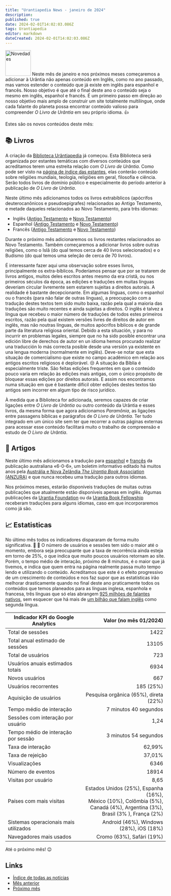 ```yaml
---
title: "Urantiapedia News - janeiro de 2024"
description: 
published: true
date: 2024-02-01T14:02:03.086Z
tags: Urantiapedia
editor: markdown
dateCreated: 2024-02-01T14:02:03.086Z
---
```


<img src="/_assets/svg/icon-news.svg" alt="Novedades" style="width: 80px;"> Neste mês de janeiro e nos próximos meses começaremos a adicionar à Urântia não apenas conteúdo em Inglês, como no ano passado, mas vamos estender o conteúdo que já existe em inglês para espanhol e francês. Nosso objetivo é que até o final deste ano o conteúdo seja o mesmo em inglês, espanhol e francês. É um primeiro passo em direção ao nosso objetivo mais amplo de construir um site totalmente multilíngue, onde cada falante do planeta possa encontrar conteúdo valioso para compreender _O Livro de Urântia_ em seu próprio idioma. :+1:

Estes são os novos conteúdos deste mês:

## :books: Livros

A criação da [Biblioteca Urântiapedia](/en/book) já começou. Esta Biblioteca será organizada por estantes temáticas com diversos conteúdos que acreditamos terem uma estreita relação com _O Livro de Urântia_. Como pode ser visto na [página de índice das estantes](/en/index/books), elas conterão conteúdo sobre religiões mundiais, teologia, religiões em geral, filosofia e ciência. Serão todos livros de domínio público e especialmente do período anterior à publicação de _O Livro de Urântia_.

Neste último mês adicionamos todos os livros extrabíblicos (apócrifos deuterocanônicos e pseudoepígrafes) relacionados ao Antigo Testamento, e metade daqueles relacionados ao Novo Testamento, para três idiomas:

- Inglês ([Antigo Testamento](/en/index/books_judeo_christianism_ot) e [Novo Testamento](/en/index/books_judeo_christianism_nt))
- Espanhol ([Antigo Testamento](/es/index/books_judeo_christianism_ot) e [Novo Testamento](/es/index/books_judeo_christianism_nt))
- Francês ([Antigo Testamento](/fr/index/books_judeo_christianism_ot) e [Novo Testamento](/fr/index/books_judeo_christianism_nt))

Durante o próximo mês adicionaremos os livros restantes relacionados ao Novo Testamento. Também começaremos a adicionar livros sobre outras religiões, como o Islã (do qual temos cerca de 40 livros selecionados) e o Budismo (do qual temos uma seleção de cerca de 70 livros).

É interessante fazer aqui uma observação sobre esses livros, principalmente os extra-bíblicos. Poderíamos pensar que por se tratarem de livros antigos, muitos deles escritos antes mesmo da era cristã, ou nos primeiros séculos da época, as edições e traduções em muitas línguas deveriam circular livremente sem estarem sujeitas a direitos autorais. A realidade é bastante decepcionante. Em algumas línguas, como o espanhol ou o francês (para não falar de outras línguas), a preocupação com a tradução destes textos tem sido muito baixa, razão pela qual a maioria das traduções são muito recentes e ainda sujeitas a direitos. O inglês é talvez a língua que recebeu o maior número de traduções de todos estes primeiros escritos, razão pela qual existem versões livres de direitos de autor em inglês, mas não noutras línguas, de muitos apócrifos bíblicos e de grande parte da literatura religiosa oriental. Debido a esta situación, y para no incurrir en problemas legales, siempre que no ha sido posible encontrar una edición libre de derechos de autor en un idioma hemos procurado realizar una traducción lo más correcta posible desde una versión ya existente en una lengua moderna (normalmente em inglês). Deve-se notar que esta situação de comercialismo que existe no campo acadêmico em relação aos antigos escritos religiosos é deplorável. :unamused: A situação da Bíblia é especialmente triste. São feitas edições frequentes em que o conteúdo pouco varia em relação às edições mais antigas, com o único propósito de bloquear essas edições por direitos autorais. E assim nos encontramos numa situação em que é bastante difícil obter edições destes textos tão antigos sem incorrer em algum tipo de risco jurídico.

À medida que a Biblioteca for adicionada, seremos capazes de criar ligações entre _O Livro de Urântia_ ou outro conteúdo da Urântia e esses livros, da mesma forma que agora adicionamos _Paramônia_, as ligações entre passagens bíblicas e parágrafos de _O Livro de Urântia_. Ter tudo integrado em um único site sem ter que recorrer a outras páginas externas para acessar esse conteúdo facilitará muito o trabalho de compreensão e estudo de _O Livro de Urântia_.

## :page_with_curl: Artigos

Neste último mês adicionamos a tradução para [espanhol](/es/index/articles_606) e [francês](/fr/index/articles_606) da publicação australiana «6-0-6», um boletim informativo editado há muitos anos pela [Austrália e Nova Zelândia _The Urantia Book_ Association (ANZURA)](https://anzura.urantia-association.org/) e que nunca recebeu uma tradução para outros idiomas.

Nos próximos meses, estarão disponíveis traduções de muitas outras publicações que atualmente estão disponíveis apenas em inglês. Algumas publicações da [Urantia Foundation](https://www.urantia.org/) ou da [Urantia Book Fellowship](https://urantiabook.org/) receberam traduções para alguns idiomas, caso em que incorporaremos como já são.

## :chart_with_upwards_trend: Estatisticas

No último mês todos os indicadores dispararam de forma muito significativa. :clap: :clap: O número de usuários e sessões tem sido o maior até o momento, embora seja preocupante que a taxa de recorrência ainda esteja em torno de 25%, o que indica que muito poucos usuários retornam ao site. Porém, o tempo médio de interação, próximo de 8 minutos, é o maior que já tivemos, e indica que quem entra na página realmente passa muito tempo lendo e utilizando o conteúdo. Acreditamos que este é o efeito progressivo de um crescimento de conteúdos e nos faz supor que as estatísticas irão melhorar drasticamente quando no final deste ano praticamente todos os conteúdos que temos planeados para as línguas inglesa, espanhola e francesa, três línguas que só elas abrangem [925 milhões de falantes nativos](https://pt.wikipedia.org/wiki/Lista_de_l%C3%ADnguas_por_n%C3%BAmero_de_falantes_nativos), sem esquecer que há mais de [um bilhão que falam inglês](https://pt.wikipedia.org/wiki/Lista_de_l%C3%ADnguas_por_n%C3%BAmero_total_de_falantes) como segunda língua.

Indicador KPI do Google Analytics | Valor (no mês 01/2024)
--- | ---:
Total de sessões | 1422
Total anual estimado de sessões | 13105
Total de usuários | 723
Usuários anuais estimados totais | 6934
Novos usuários | 667
Usuários recorrentes | 185 (25%)
Aquisição de usuários | Pesquisa orgânica (65%), direta (22%)
Tempo médio de interação | 7 minutos 40 segundos
Sessões com interação por usuário | 1,24
Tempo médio de interação por sessão | 3 minutos 54 segundos
Taxa de interação | 62,99%
Taxa de rejeição | 37,01%
Visualizações | 6346
Número de eventos | 18914
Visitas por usuário | 8,65
Países com mais visitas | Estados Unidos (25%), Espanha (16%), <br>México (10%), Colômbia (5%), <br>Canadá (4%), Argentina (3%), <br>Brasil (3% ), França (2%)
Sistemas operacionais mais utilizados | Android (46%), Windows (28%), iOS (18%)
Navegadores mais usados ​​| Cromo (63%), Safári (19%)

Até o próximo mês! :wink:

## Links

- [Índice de todas as notícias](/pt/news)
- [Mês anterior](/pt/news/2023/12)
- [Próximo mês](/pt/news/2024/02)
